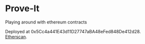 # Prove-It
Playing around with ethereum contracts

Deployed at 0x5Cc4a441E43d11D27747aBA48eFed848De412d28.
[Etherscan](https://etherscan.io/address/0x5cc4a441e43d11d27747aba48efed848de412d28).

